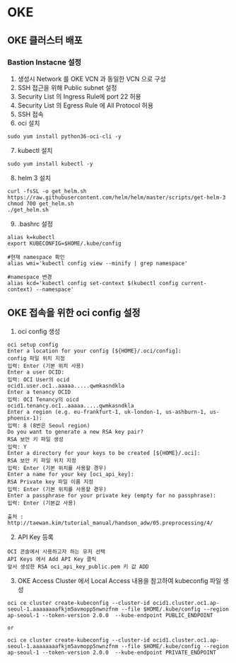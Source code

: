 # OKE

## OKE 클러스터 배포


### Bastion Instacne 설정
1. 생성시 Network 를 OKE VCN 과 동일한 VCN 으로 구성
2. SSH 접근을 위해 Public subnet 설정
3. Security List 의 Ingress Rule에 port 22 허용
4. Security List 의 Egress Rule 에 All Protocol 허용
5. SSH 접속
6. oci 설치
```
sudo yum install python36-oci-cli -y
```
7. kubectl 설치
```
sudo yum install kubectl -y
```
8. helm 3 설치
```
curl -fsSL -o get_helm.sh https://raw.githubusercontent.com/helm/helm/master/scripts/get-helm-3
chmod 700 get_helm.sh
./get_helm.sh
```
9. .bashrc 설정
```
alias k=kubectl
export KUBECONFIG=$HOME/.kube/config

#현재 namespace 확인
alias wmi='kubectl config view --minify | grep namespace'

#namespace 변경
alias kcd='kubectl config set-context $(kubectl config current-context) --namespace'
```

## OKE 접속을 위한 oci config 설정
1. oci config 생성
```
oci setup config
Enter a location for your config [${HOME}/.oci/config]:
config 파일 위치 지정
입력: Enter (기본 위치 사용)
Enter a user OCID:
입력: OCI User의 ocid
ocid1.user.oc1..aaaaa.....qwmkasndkla
Enter a tenancy OCID
입력: OCI Tenancy의 oicd
ocid1.tenancy.oc1..aaaaa.....qwmkasndkla
Enter a region (e.g. eu-frankfurt-1, uk-london-1, us-ashburn-1, us-phoenix-1):
입력: 8 (8번은 Seoul region)
Do you want to generate a new RSA key pair?
RSA 보안 키 파일 생성
입력: Y
Enter a directory for your keys to be created [${HOME}/.oci]:
RSA 보안 키 파일 위치 지정
입력: Enter (기본 위치를 사용할 경우)
Enter a name for your key [oci_api_key]:
RSA Private key 파일 이름 지정
입력: Enter (기본 위치를 사용할 경우)
Enter a passphrase for your private key (empty for no passphrase):
입력: Enter (기본값 사용)

출처 : http://taewan.kim/tutorial_manual/handson_adw/05.preprocessing/4/
```
2. API Key 등록
```
OCI 콘솔에서 사용하고자 하는 유저 선택
API Keys 에서 Add API Key 클릭
앞서 생성한 RSA oci_api_key_public.pem 키 값 ADD
```
3. OKE Access Cluster 에서 Local Access 내용을 참고하여 kubeconfig 파일 생성
```
oci ce cluster create-kubeconfig --cluster-id ocid1.cluster.oc1.ap-seoul-1.aaaaaaaafkjm5avmopp5nwnzfnm --file $HOME/.kube/config --region ap-seoul-1 --token-version 2.0.0  --kube-endpoint PUBLIC_ENDPOINT

or

oci ce cluster create-kubeconfig --cluster-id ocid1.cluster.oc1.ap-seoul-1.aaaaaaaafkjm5avmopp5nwnzfnm --file $HOME/.kube/config --region ap-seoul-1 --token-version 2.0.0  --kube-endpoint PRIVATE_ENDPOINT
```
